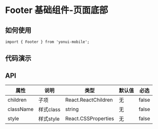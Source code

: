 # Footer 基础组件-页面底部
## 如何使用

```
import { Footer } from 'yonui-mobile';

```

## 代码演示


## API

属性 | 说明 | 类型 | 默认值 | 必选
----|-----|------|------|------
children | 子项 | React.ReactChildren | 无 | false
className | 样式class | string | 无 | false
style | 样式style | React.CSSProperties | 无 | false
